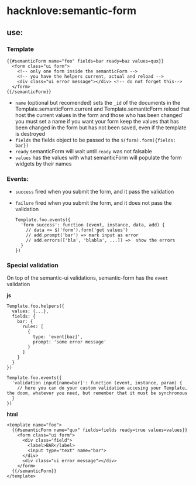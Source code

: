 # hacknlove:semantic-form

## use:

### Template
    {{#semanticForm name="foo" fields=bar ready=baz values=qux}}
      <form class="ui form">
        <!-- only one form inside the semanticForm -->
        <!-- you have the helpers current, actual and reload -->
        <div class="ui error message"></div> <!-- do not forget this-->
      </form>
    {{/semanticForm}}

* `name` (optional but recomended) sets the `_id` of the documents in the Template.semanticForm.current and Template.semanticForm.reload that host the current values in the form and those who has been changed` you must set a name if you want your form keep the values that has been changed in the form but has not been saved, even if the template is destroyed
* `fields` the fields object to be passed to the `$(form).form({fields: bar})`
* `ready` semanticForm will wait until `ready` was not falsable
* `values` has the values with what semanticForm will populate the form widgets by their names

### Events:
* `success` fired when you submit the form, and it pass the validation
* `failure` fired when you submit the form, and it does not pass the validation


      Template.foo.events({
        'form success': function (event, instance, data, add) {
          // data <= $('form').form('get values')
          // add.prompt('bar') => mark input as error
          // add.errors(['bla', 'blabla', ...]) =>  show the errors
        }
      })

### Special validation
On top of the semantic-ui validations, semantic-form has the `event` validation

**js**

    Template.foo.helpers({
      values: {...},
      fields: {
        bar: {
          rules: [
            {
              type: 'event[baz]',
              prompt: 'some error message'
            }
          ]
        }
      }
    })

    Template.foo.events({
      'validation input[name=bar]': function (event, instance, param) {
        // here you can do your custom validation accesing your Template, the doom, whatever you need, but remember that it must be synchronous
      }
    })

**html**

    <template name="foo">
      {{#semanticForm name="qux" fields=fields ready=true values=values}}
        <form class="ui form">
          <div class="field">
            <label>BAR</label>
            <input type="text" name="bar">
          </div>
          <div class="ui error message"></div>
        </form>
      {{/semanticForm}}
    </template>
